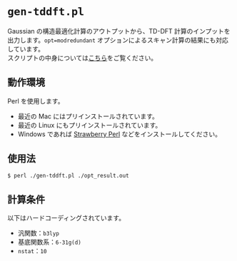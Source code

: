 # `gen-tddft.pl`

Gaussian の構造最適化計算のアウトプットから、TD-DFT 計算のインプットを出力します。`opt=modredundant` オプションによるスキャン計算の結果にも対応しています。
\
スクリプトの中身については[こちら](https://siwl.dev/blog/articles/gaussian-scan-extract/)をご覧ください。

## 動作環境

Perl を使用します。

- 最近の Mac にはプリインストールされています。
- 最近の Linux にもプリインストールされています。
- Windows であれば [Strawberry Perl](https://strawberryperl.com/) などをインストールしてください。

## 使用法

```bash
$ perl ./gen-tddft.pl ./opt_result.out
```

## 計算条件

以下はハードコーディングされています。

- 汎関数：`b3lyp`
- 基底関数系：`6-31g(d)`
- `nstat`：`10`

